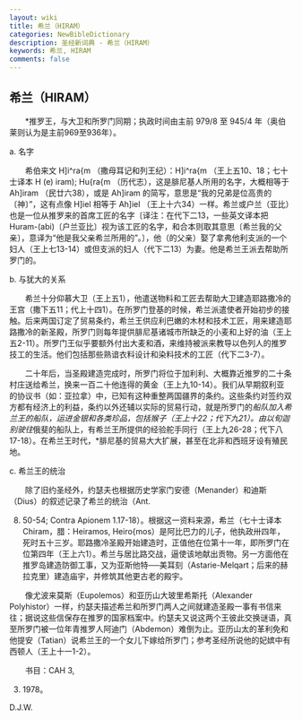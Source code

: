 ```yaml
---
layout: wiki
title: 希兰（HIRAM）
categories: NewBibleDictionary
description: 圣经新词典 - 希兰（HIRAM）
keywords: 希兰, HIRAM
comments: false
---
```


## 希兰（HIRAM）

　　*推罗王，与大卫和所罗门同期；执政时间由主前 979/8 至 945/4 年（奥伯莱则认为是主前969至936年）。

a. 名字

　　希伯来文 H]i^ra{m （撒母耳记和列王纪）：H]i^ra{m （王上五10、18；七十士译本 H (e) iram); Hu{ra{m （历代志），这是腓尼基人所用的名字，大概相等于 Ah]iram （民廿六38），或是 Ah]iram 的简写，意思是“我的兄弟是位高贵的〔神〕”，这有点像 H]iel 相等于 Ah]iel （王上十六34）一样。希兰或户兰（亚比）也是一位从推罗来的首席工匠的名字〔译注：在代下二13，一些英文译本把 Huram-(abi)〔户兰亚比〕视为该工匠的名字，和合本则取其意思〔希兰我的父亲〕，意译为“他是我父亲希兰所用的”。〕，他（的父亲）娶了拿弗他利支派的一个妇人（王上七13-14）或但支派的妇人（代下二13）为妻。他是希兰王派去帮助所罗门的。

b. 与犹大的关系

　　希兰十分仰慕大卫（王上五1），他遣送物料和工匠去帮助大卫建造耶路撒冷的王宫（撒下五11；代上十四1）。在所罗门登基的时候，希兰派遣使者开始初步的接触。后来两国订定了贸易条约，希兰王供应利巴嫩的木材和技术工匠，用来建造耶路撒冷的新圣殿，所罗门则每年提供腓尼基诸城市所缺乏的小麦和上好的油（王上五2-11）。所罗门王似乎要额外付出大麦和酒，来维持被派来教导以色列人的推罗技工的生活。他们包括那些熟谙衣料设计和染料技术的工匠（代下二3-7）。

　　二十年后，当圣殿建造完成时，所罗门将位于加利利、大概靠近推罗的二十条村庄送给希兰，换来一百二十他连得的黄金（王上九10-14）。我们从早期叙利亚的协议书（如：亚拉拿）中，已知有这种重整两国疆界的条约。这些条约对签约双方都有经济上的利益，条约以外还辅以实际的贸易行动，就是所罗门的*船队加入希兰王的船队，运进金银和各类珍品，包括猴子（王上十22；代下九21）。由以旬迦别驶往*俄斐的船队上，有希兰王所提供的经验舵手同行（王上九26-28；代下八17-18）。在希兰王时代，*腓尼基的贸易大大扩展，甚至在北非和西班牙设有殖民地。

c. 希兰王的统治

　　除了旧约圣经外，约瑟夫也根据历史学家门安德（Menander）和迪斯（Dius）的叙述记录了希兰的统治（Ant.

8. 50-54; Contra Apionem 1.17-18）。根据这一资料来源，希兰（七十士译本 Chiram，腊：Heiramos, Heiro{mos）是阿比巴力的儿子，他执政卅四年，死时五十三岁。耶路撒冷圣殿开始建造时，正值他在位第十一年，即所罗门在位第四年（王上六1）。希兰与居比路交战，逼使该地献出贡物。另一方面他在推罗岛建造防御工事，又为亚斯他特──美耳刻（Astarie-Melqart；后来的赫拉克里）建造庙宇，并修筑其他更古老的殿宇。

　　像尤波来莫斯（Eupolemos）和亚历山大玻里希斯托（Alexander Polyhistor）一样，约瑟夫描述希兰和所罗门两人之间就建造圣殿一事有书信来往；据说这些信保存在推罗的国家档案中。约瑟夫又说这两个王彼此交换谜语，真至所罗门被一位年青推罗人阿迪门（Abdemon）难倒为止。亚历山太的革利免和他提安（Tatian）说希兰王的一个女儿下嫁给所罗门；参考圣经所说他的妃嫔中有西顿人（王上十一1-2）。

　　书目：CAH 3,

3. 1978。

D.J.W.








